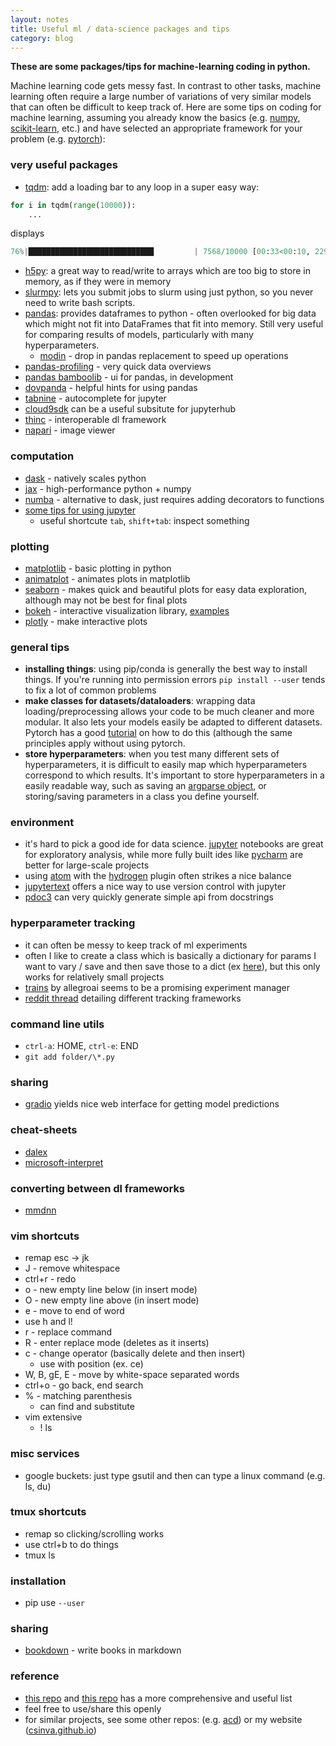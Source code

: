 ```yaml
---
layout: notes
title: Useful ml / data-science packages and tips
category: blog
---
```


**These are some packages/tips for machine-learning coding in python.**

Machine learning code gets messy fast. In contrast to other tasks, machine learning often require a large number of variations of very similar models that can often be difficult to keep track of. Here are some tips on coding for machine learning, assuming you already know the basics (e.g. [numpy](http://www.numpy.org/), [scikit-learn](https://scikit-learn.org/stable/), etc.) and have selected an appropriate framework for your problem (e.g. [pytorch](https://pytorch.org/)):

### very useful packages

- [tqdm](https://github.com/tqdm/tqdm): add a loading bar to any loop in a super easy way:

```python
for i in tqdm(range(10000)):
	...
```
displays 
```python
76%|████████████████████████████         | 7568/10000 [00:33<00:10, 229.00it/s]
```

- [h5py](http://docs.h5py.org/en/stable/): a great way to read/write to arrays which are too big to store in memory, as if they were in memory
- [slurmpy](https://github.com/brentp/slurmpy): lets you submit jobs to slurm using just python, so you never need to write bash scripts.
- [pandas](https://pandas.pydata.org/): provides dataframes to python - often overlooked for big data which might not fit into DataFrames that fit into memory. Still very useful for comparing results of models, particularly with many hyperparameters.
  - [modin](https://github.com/modin-project/modin) - drop in pandas replacement to speed up operations
- [pandas-profiling](https://github.com/pandas-profiling/pandas-profiling) - very quick data overviews
- [pandas bamboolib](https://www.youtube.com/watch?v=yM-j5bY6cHw&feature=youtu.be) - ui for pandas, in development
- [dovpanda](https://github.com/dovpanda-dev/dovpanda) - helpful hints for using pandas
- [tabnine](https://github.com/wenmin-wu/jupyter-tabnine?utm_source=share&utm_medium=ios_app&utm_name=iossmf) - autocomplete for jupyter
- [cloud9sdk](https://github.com/c9/core) can be a useful subsitute for jupyterhub
- [thinc](https://github.com/explosion/thinc) - interoperable dl framework
- [napari](https://github.com/napari/napari) - image viewer



### computation

- [dask](https://dask.org/) - natively scales python
- [jax](https://github.com/google/jax) - high-performance python + numpy
- [numba](https://numba.pydata.org/) - alternative to dask, just requires adding decorators to functions
- [some tips for using jupyter](https://github.com/NirantK/best-of-jupyter)
  - useful shortcute `tab`, `shift+tab`: inspect something



### plotting

- [matplotlib](https://matplotlib.org/) - basic plotting in python
- [animatplot](https://github.com/t-makaro/animatplot) - animates plots in matplotlib
- [seaborn](https://seaborn.pydata.org/) - makes quick and beautiful plots for easy data exploration, although may not be best for final plots
- [bokeh](https://bokeh.pydata.org/en/latest/) - interactive visualization library, [examples](https://github.com/WillKoehrsen/Bokeh-Python-Visualization)  
- [plotly](https://plot.ly/python/offline/) - make interactive plots


### general tips

- **installing things**: using pip/conda is generally the best way to install things. If you're running into permission errors `pip install --user` tends to fix a lot of common problems
- **make classes for datasets/dataloaders**: wrapping data loading/preprocessing allows your code to be much cleaner and more modular. It also lets your models easily be adapted to different datasets. Pytorch has a good [tutorial](https://pytorch.org/tutorials/beginner/data_loading_tutorial.html) on how to do this (although the same principles apply without using pytorch.
- **store hyperparameters**: when you test many different sets of hyperparameters, it is difficult to easily map which hyperparameters correspond to which results. It's important to store hyperparameters in a easily readable way, such as saving an [argparse object](https://docs.python.org/3/library/argparse.html), or storing/saving parameters in a class you define yourself.


### environment

- it's hard to pick a good ide for data science. [jupyter](https://jupyter.org/) notebooks are great for exploratory analysis, while more fully built ides like [pycharm](https://www.jetbrains.com/pycharm/) are better for large-scale projects
- using [atom](https://atom.io/) with the [hydrogen](https://atom.io/packages/hydrogen) plugin often strikes a nice balance
- [jupytertext](https://github.com/mwouts/jupytext) offers a nice way to use version control with jupyter
- [pdoc3](https://pypi.org/project/pdoc3/) can very quickly generate simple api from docstrings

### hyperparameter tracking

- it can often be messy to keep track of ml experiments
- often I like to create a class which is basically a dictionary for params I want to vary / save and then save those to a dict (ex [here](https://github.com/csinva/dnn-experiments/tree/master/vision_fit)), but this only works for relatively small projects
- [trains](https://github.com/allegroai/trains) by allegroai seems to be a promising experiment manager
- [reddit thread](https://www.reddit.com/r/MachineLearning/comments/bx0apm/d_how_do_you_manage_your_machine_learning/) detailing different tracking frameworks

### command line utils

- `ctrl-a`: HOME, `ctrl-e`: END
- `git add folder/\*.py`

### sharing

- [gradio](https://github.com/gradio-app/gradio) yields nice web interface for getting model predictions

### cheat-sheets

- [dalex](https://github.com/pbiecek/DALEX) 
- [microsoft-interpret](https://github.com/microsoft/interpret)

### converting between dl frameworks

- [mmdnn](https://github.com/microsoft/MMdnn)

### vim shortcuts

- remap esc -> jk
- J - remove whitespace
- ctrl+r - redo
- o - new empty line below (in insert mode)
- O - new empty line above (in insert mode)
- e - move to end of word
- use h and l!
- r - replace command
- R - enter replace mode (deletes as it inserts)
- c - change operator (basically delete and then insert)
  - use with position (ex. ce)
- W, B, gE, E - move by white-space separated words
- ctrl+o - go back, end search
- % - matching parenthesis
  - can find and substitute
- vim extensive
  - ! ls

### misc services

- google buckets: just type gsutil and then can type a linux command (e.g. ls, du)

### tmux shortcuts

- remap so clicking/scrolling works
- use ctrl+b to do things
- tmux ls

### installation

- pip use `--user`

### sharing

- [bookdown](https://bookdown.org/) - write books in markdown

### reference

- [this repo](https://raw.githubusercontent.com/r0f1/datascience/master/README.md) and [this repo](https://github.com/r0f1/datascience) has a more comprehensive and useful list
- feel free to use/share this openly
- for similar projects, see some other repos: (e.g. [acd](https://github.com/csinva/acd)) or my website ([csinva.github.io](https://csinva.github.io/))
